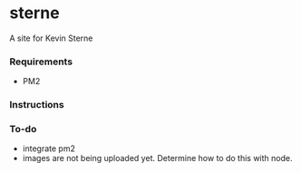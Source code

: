 # sterne
A site for Kevin Sterne


### Requirements
- PM2

### Instructions

### To-do
* integrate pm2
* images are not being uploaded yet. Determine how to do this with node.